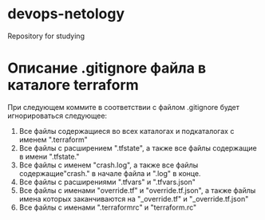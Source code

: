 # devops-netology
Repository for studying


# Описание .gitignore файла в каталоге terraform
При следующем коммите в соответствии с файлом .gitignore будет игнорироваться следующее:
1. Все файлы содержащиеся во всех каталогах и подкаталогах с именем ".terraform"
2. Все файлы с расширением ".tfstate", а также все файлы содержащие в имени ".tfstate."
3. Все файлы с именем "crash.log", а также все файлы содержащие"crash." в начале файла и ".log" в конце.
4. Все файлы с расширениями ".tfvars" и ".tfvars.json"
5. Все файлы с именами "override.tf" и "override.tf.json", а также файлы имена которых заканчиваются на "_override.tf" и "_override.tf.json"
6. Все файлы с именами ".terraformrc" и "terraform.rc"